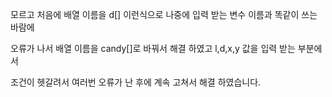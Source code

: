 모르고 처음에 배열 이름을 d[] 이런식으로 나중에 입력 받는 변수 이름과 똑같이 쓰는 바람에

오류가 나서 배열 이름을 candy[]로 바꿔서 해결 하였고 l,d,x,y 값을 입력 받는 부분에서 

조건이 헷갈려서 여러번 오류가 난 후에 계속 고쳐서 해결 하였습니다.
